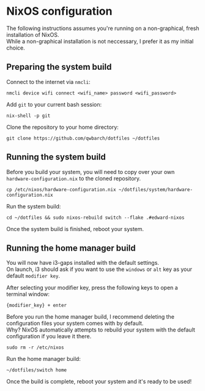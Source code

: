 # NixOS configuration

The following instructions assumes you're running on a non-graphical, fresh installation of NixOS.  
While a non-graphical installation is not neccessary, I prefer it as my initial choice.

## Preparing the system build

Connect to the internet via ``nmcli``:
```
nmcli device wifi connect <wifi_name> password <wifi_password>
```

Add ``git`` to your current bash session:
```
nix-shell -p git
```

Clone the repository to your home directory:
```
git clone https://github.com/qwbarch/dotfiles ~/dotfiles
```

## Running the system build

Before you build your system, you will need to copy over your own ``hardware-configuration.nix`` to the cloned repository.  
```
cp /etc/nixos/hardware-configuration.nix ~/dotfiles/system/hardware-configuration.nix
```

Run the system build:
```
cd ~/dotfiles && sudo nixos-rebuild switch --flake .#edward-nixos
```

Once the system build is finished, reboot your system.

## Running the home manager build

You will now have i3-gaps installed with the default settings.  
On launch, i3 should ask if you want to use the ``windows`` or ``alt`` key as your default ``modifier key``.

After selecting your modifier key, press the following keys to open a terminal window:
```
{modifier_key} + enter
```

Before you run the home manager build, I recommend deleting the configuration files your system comes with by default.  
Why? NixOS automatically attempts to rebuild your system with the default configuration if you leave it there.
```
sudo rm -r /etc/nixos
```

Run the home manager build:
```
~/dotfiles/switch home
```

Once the build is complete, reboot your system and it's ready to be used!
